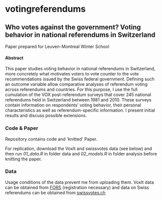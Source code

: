 votingreferendums
=================

## Who votes against the government? Voting behavior in national referendums in Switzerland

Paper prepared for Leuven-Montreal Winter School

#### Abstract

This paper studies voting behavior in national referendums in Switzerland, more concretely what motivates voters to vote counter to the vote recommendations issued by the Swiss federal government. Defining such an outcome variable allow comparative analyses of referendum voting across referendums and countries.  For this purpose, I use the full cumulation of the VOX post-referendum surveys that cover 245 national referendums held in Switzerland between 1981 and 2010. These surveys contain information on respondents’ voting behavior, their personal characteristics as well as referendum-specific information. I present initial results and discuss possible extensions.

### Code & Paper
Repository contains code and 'knitted' Paper.

For replication, download the VoxIt and swissvotes data (see below) and then run *01_data.R* in folder data and *02_models.R* in folder analysis before knitting the paper.

### Data
Usage conditions of the data prevent me from uploading them. VoxIt data can
be obtained from [FORS](http://forscenter.ch/en/data-and-research-information-services/2221-2/obtain-data/special-projects/vox-voxit/) (registration necessary) and data on Swiss referendums can be obtained from [swissvotes.ch](http://www.swissvotes.ch)

